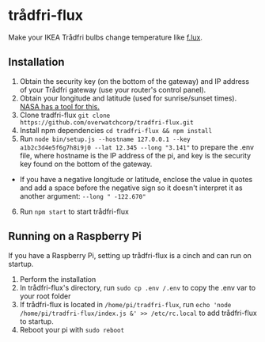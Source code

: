 # trådfri-flux
Make your IKEA Trådfri bulbs change temperature like [f.lux](https://justgetflux.com).
## Installation
1. Obtain the security key (on the bottom of the gateway) and IP address of your Trådfri gateway (use your router's control panel).
2. Obtain your longitude and latitude (used for sunrise/sunset times). [NASA has a tool for this.](https://mynasadata.larc.nasa.gov/latitudelongitude-finder/)
3. Clone tradfri-flux `git clone https://github.com/overwatchcorp/tradfri-flux.git`
5. Install npm dependencies `cd tradfri-flux && npm install`
5. Run `node bin/setup.js --hostname 127.0.0.1 --key a1b2c3d4e5f6g7h8i9j0 --lat 12.345 --long "3.141"` to prepare the .env file, where hostname is the IP address of the pi, and key is the security key found on the bottom of the gateway.
  - If you have a negative longitude or latitude, enclose the value in quotes and add a space before the negative sign so it doesn't interpret it as another argument: `--long " -122.670"`
6. Run `npm start` to start trådfri-flux

## Running on a Raspberry Pi
If you have a Raspberry Pi, setting up trådfri-flux is a cinch and can run on startup.
1. Perform the installation
2. In trådfri-flux's directory, run `sudo cp .env /.env` to copy the .env var to your root folder
3. If trådfri-flux is located in `/home/pi/tradfri-flux`, run `echo 'node /home/pi/tradfri-flux/index.js &' >> /etc/rc.local` to add trådfri-flux to startup.
4. Reboot your pi with `sudo reboot`

